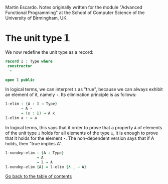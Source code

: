 
Martin Escardo.
Notes originally written for the module "Advanced Functional Programming"
at the School of Computer Science of the University of Birmingham, UK.


<!--
```agda
{-# OPTIONS --without-K --safe #-}

module unit-type where

open import general-notation
```
-->
# The unit type 𝟙

We now redefine the unit type as a record:
```agda
record 𝟙 : Type where
 constructor
  ⋆

open 𝟙 public
```
In logical terms, we can interpret `𝟙` as "true", because we can always exhibit an element of it, namely `⋆`.
Its elimination principle is as follows:
```agda
𝟙-elim : {A : 𝟙 → Type}
       → A ⋆
       → (x : 𝟙) → A x
𝟙-elim a ⋆ = a
```
In logical terms, this says that it order to prove that a property `A` of elements of the unit type `𝟙` holds for all elements of the type `𝟙`, it is enough to prove that it holds for the element `⋆`. The non-dependent version says that if A holds, then "true implies A".
```agda
𝟙-nondep-elim : {A : Type}
              → A
              → 𝟙 → A
𝟙-nondep-elim {A} = 𝟙-elim {λ _ → A}
```

[Go back to the table of contents](../README.md)
